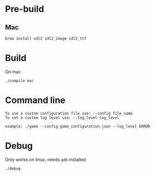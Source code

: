 # Pre-build
## Mac

```
brew install sdl2 sdl2_image sdl2_ttf
```

# Build 

On mac
```
./compile mac
```

# Command line
```
To use a custom configuration file use: --config file_name
To set a custom log level use: --log_level log_level

example: ./game --config game_configuration.json --log_level ERROR
```

# Debug

Only works on linux, needs `gdb` installed
```
./debug
```
